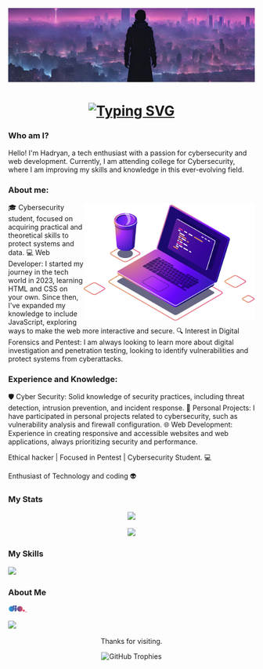 <!---
Hadryanpaulo/Hadryanpaulo is a ✨ special ✨ repository because its README.md (this file) appears on your GitHub profile.
You can click the Preview link to take a look at your changes.
--->
<!-- Banner -->
<img src="https://github.com/Hadryanpaulo/Hadryanpaulo/blob/6dc5391e9a5e99fdad3608bb932f5a712eebe828/Imagem%20de%20Capa%20para%20Artigo%20do%20LinkedIn%20Simples%20Moderno%20Cita%C3%A7%C3%A3o%20Motivacional%20Amarelo%20Neon%20e%20Preto%20(2).png" >

<!-- Texto animado(imagem svg) -->

### <h1 align="center"><a href="https://git.io/typing-svg"><img src="https://readme-typing-svg.demolab.com?font=Fira+Code&weight=900&size=30&duration=4959&pause=1000&color=00F7A4&random=false&width=435&lines=HELLO+WORLD!;I'M+HADRYAN!;I+WORK+IN+CYBER-SECURITY" alt="Typing SVG" /></a>
</h1>

### Who am I?
<!-- Informações sobre você -->
Hello! I'm Hadryan, a tech enthusiast with a passion for cybersecurity and web development. Currently, I am attending college for Cybersecurity, where I am improving my skills and knowledge in this ever-evolving field.

### About me:

<img align="right" src="https://github.com/Rubenscode/Rubenscode/blob/main/img/computer.png" width="350">

🎓 Cybersecurity student, focused on acquiring practical and theoretical skills to protect systems and data.
💻 Web Developer: I started my journey in the tech world in 2023, learning HTML and CSS on your own. Since then, I've expanded my knowledge to include JavaScript, exploring ways to make the web more interactive and secure.
🔍 Interest in Digital Forensics and Pentest: I am always looking to learn more about digital investigation and penetration testing, looking to identify vulnerabilities and protect systems from cyberattacks.
### Experience and Knowledge:

🛡️ Cyber Security: Solid knowledge of security practices, including threat detection, intrusion prevention, and incident response.
💼 Personal Projects: I have participated in personal projects related to cybersecurity, such as vulnerability analysis and firewall configuration.
🌐 Web Development: Experience in creating responsive and accessible websites and web applications, always prioritizing security and performance.


Ethical hacker | Focused in Pentest | Cybersecurity Student. 💻

Enthusiast of Technology and coding  👽

### My Stats


<!-- Estatísticas do GitHub -->
<p align="center">
    <img height="200px" src="https://github-readme-stats.vercel.app/api?username=Hadryanpaulo&show_icons=true&theme=radical">
</p>
<p align="center">
    <img height="222" src="https://github-readme-stats.vercel.app/api/top-langs/?username=Hadryanpaulo&layout=compact&theme=radical">
</p>

### My Skills
<!-- Ícones representando suas habilidades -->
<p align="left">
    <a href="https://github.com/Hadryanpaulo">
        <img src="https://skillicons.dev/icons?i=vscode,html,css,javascript,python,linux,powershell,redhat">
    </a>
</p>

### About Me 
<!-- Links para outras plataformas -->
<a href="https://www.dio.me/users/paulolima3425">
    <img src="https://github.com/Hadryanpaulo/Hadryanpaulo/raw/b55de4628a36eaad43f0edc2709993529ae48b37/dio.me.jpeg" alt="DIO Logo" width="40">
</a>

<p align="left">
    <a href="https://linkedin.com/in//hadryan-paulo">
        <img height="30"src="https://skillicons.dev/icons?i=linkedin">
    </a>
</p>

<!-- Agradecimento -->
<p align="center"> Thanks for visiting.</p>

<!-- Troféus GitHub -->
<p align="center">
    <img src="https://github-profile-trophy.vercel.app/?username=ryo-ma&theme=onedark" alt="GitHub Trophies">
</p>
